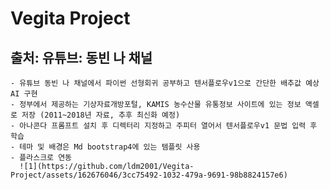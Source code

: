 # Vegita Project
## 출처: 유튜브: 동빈 나 채널
    - 유튜브 동빈 나 채널에서 파이썬 선형회귀 공부하고 텐서플로우v1으로 간단한 배추값 예상 AI 구현
    - 정부에서 제공하는 기상자료개방포털, KAMIS 농수산물 유통정보 사이트에 있는 정보 액셀로 저장 (2011~2018년 자료, 추후 최신화 예정)
    - 아나콘다 프롬프트 설치 후 디렉터리 지정하고 주피터 열어서 텐서플로우v1 문법 입력 후 학습 
    - 테마 및 배경은 Md bootstrap4에 있는 템플릿 사용
    - 플라스크로 연동
      ![1](https://github.com/ldm2001/Vegita-Project/assets/162676046/3cc75492-1032-479a-9691-98b8824157e6)




    
